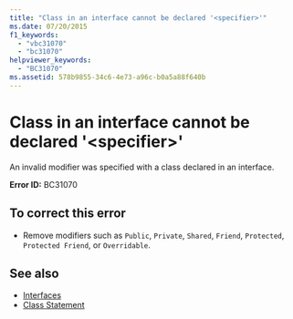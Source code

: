 ```yaml
---
title: "Class in an interface cannot be declared '<specifier>'"
ms.date: 07/20/2015
f1_keywords: 
  - "vbc31070"
  - "bc31070"
helpviewer_keywords: 
  - "BC31070"
ms.assetid: 578b9855-34c6-4e73-a96c-b0a5a88f640b
---
```

# Class in an interface cannot be declared '\<specifier>'
An invalid modifier was specified with a class declared in an interface.  
  
 **Error ID:** BC31070  
  
## To correct this error  
  
- Remove modifiers such as `Public`, `Private`, `Shared`, `Friend`, `Protected`, `Protected Friend`, or `Overridable`.  
  
## See also

- [Interfaces](../../visual-basic/programming-guide/language-features/interfaces/index.md)
- [Class Statement](../../visual-basic/language-reference/statements/class-statement.md)
